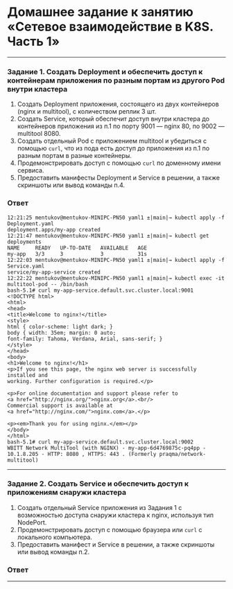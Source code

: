 # Домашнее задание к занятию «Сетевое взаимодействие в K8S. Часть 1»

------

### Задание 1. Создать Deployment и обеспечить доступ к контейнерам приложения по разным портам из другого Pod внутри кластера

1. Создать Deployment приложения, состоящего из двух контейнеров (nginx и multitool), с количеством реплик 3 шт.
2. Создать Service, который обеспечит доступ внутри кластера до контейнеров приложения из п.1 по порту 9001 — nginx 80, по 9002 — multitool 8080.
3. Создать отдельный Pod с приложением multitool и убедиться с помощью `curl`, что из пода есть доступ до приложения из п.1 по разным портам в разные контейнеры.
4. Продемонстрировать доступ с помощью `curl` по доменному имени сервиса.
5. Предоставить манифесты Deployment и Service в решении, а также скриншоты или вывод команды п.4.

### Ответ

```
12:21:25 mentukov@mentukov-MINIPC-PN50 yaml1 ±|main|→ kubectl apply -f Deployment.yaml 
deployment.apps/my-app created
12:21:47 mentukov@mentukov-MINIPC-PN50 yaml1 ±|main|→ kubectl get deployments
NAME     READY   UP-TO-DATE   AVAILABLE   AGE
my-app   3/3     3            3           31s
12:22:03 mentukov@mentukov-MINIPC-PN50 yaml1 ±|main|→ kubectl apply -f Service.yaml 
service/my-app-service created
12:22:22 mentukov@mentukov-MINIPC-PN50 yaml1 ±|main|→ kubectl exec -it multitool-pod -- /bin/bash
bash-5.1# curl my-app-service.default.svc.cluster.local:9001
<!DOCTYPE html>
<html>
<head>
<title>Welcome to nginx!</title>
<style>
html { color-scheme: light dark; }
body { width: 35em; margin: 0 auto;
font-family: Tahoma, Verdana, Arial, sans-serif; }
</style>
</head>
<body>
<h1>Welcome to nginx!</h1>
<p>If you see this page, the nginx web server is successfully installed and
working. Further configuration is required.</p>

<p>For online documentation and support please refer to
<a href="http://nginx.org/">nginx.org</a>.<br/>
Commercial support is available at
<a href="http://nginx.com/">nginx.com</a>.</p>

<p><em>Thank you for using nginx.</em></p>
</body>
</html>
bash-5.1# curl my-app-service.default.svc.cluster.local:9002
WBITT Network MultiTool (with NGINX) - my-app-6d4769875c-pq4pp - 10.1.8.205 - HTTP: 8080 , HTTPS: 443 . (Formerly praqma/network-multitool)

```

------

### Задание 2. Создать Service и обеспечить доступ к приложениям снаружи кластера

1. Создать отдельный Service приложения из Задания 1 с возможностью доступа снаружи кластера к nginx, используя тип NodePort.
2. Продемонстрировать доступ с помощью браузера или `curl` с локального компьютера.
3. Предоставить манифест и Service в решении, а также скриншоты или вывод команды п.2.

### Ответ



------
